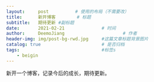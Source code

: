 ```yaml
---
layout:     post   		  # 使用的布局（不需要改）
title:      新开博客        # 标题
subtitle:   期待更新 #副标题
date:       2021-02-21 				# 时间
author:     DeemoJiang 						# 作者
header-img: img/post-bg-rwd.jpg 	#这篇文章标题背景图片
catalog: true 						# 是否归档
tags:								#标签s
    - beigin
---
```


新开一个博客，记录今后的成长，期待更新。




